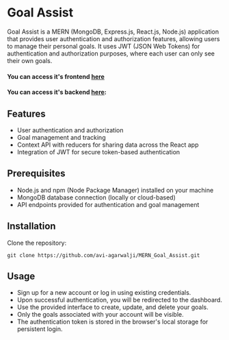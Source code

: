 # Goal Assist

Goal Assist is a MERN (MongoDB, Express.js, React.js, Node.js) application that provides user authentication and authorization features, allowing users to manage their personal goals. It uses JWT (JSON Web Tokens) for authentication and authorization purposes, where each user can only see their own goals.

#### You can access it's frontend [here](https://goal-assist.onrender.com)

#### You can access it's backend [here](https://api-goal-assist.onrender.com):

## Features

- User authentication and authorization
- Goal management and tracking
- Context API with reducers for sharing data across the React app
- Integration of JWT for secure token-based authentication

## Prerequisites

- Node.js and npm (Node Package Manager) installed on your machine
- MongoDB database connection (locally or cloud-based)
- API endpoints provided for authentication and goal management

## Installation

Clone the repository:

```shell
git clone https://github.com/avi-agarwalji/MERN_Goal_Assist.git
```

## Usage

- Sign up for a new account or log in using existing credentials.
- Upon successful authentication, you will be redirected to the dashboard.
- Use the provided interface to create, update, and delete your goals.
- Only the goals associated with your account will be visible.
- The authentication token is stored in the browser's local storage for persistent login.
